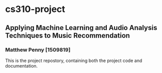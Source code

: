 # cs310-project
## Applying Machine Learning and Audio Analysis Techniques to Music Recommendation 
### Matthew Penny [1509819]

This is the project repostory, containing both the project code and documentation.
